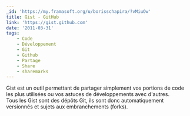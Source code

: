 ```yaml
---
_id: 'https://my.framasoft.org/u/borisschapira/?vMiuOw'
title: Gist - GitHub
link: 'https://gist.github.com'
date: '2011-03-31'
tags:
    - Code
    - Développement
    - Git
    - Github
    - Partage
    - Share
    - sharemarks
---
```


<div class="markdown"><p>Gist est un outil permettant de partager simplement vos portions de code les plus utilisées ou vos astuces de développements avec d'autres.<br />
Tous les Gist sont des dépôts Git, ils sont donc automatiquement versionnés et sujets aux embranchements (forks).
</p></div>

